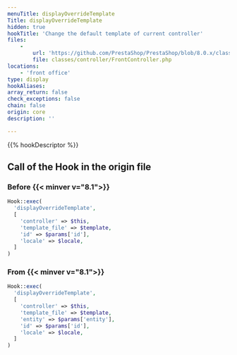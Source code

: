 ```yaml
---
menuTitle: displayOverrideTemplate
Title: displayOverrideTemplate
hidden: true
hookTitle: 'Change the default template of current controller'
files:
    -
        url: 'https://github.com/PrestaShop/PrestaShop/blob/8.0.x/classes/controller/FrontController.php'
        file: classes/controller/FrontController.php
locations:
    - 'front office'
type: display
hookAliases: 
array_return: false
check_exceptions: false
chain: false
origin: core
description: ''

---
```


{{% hookDescriptor %}}

## Call of the Hook in the origin file

### Before {{< minver v="8.1">}}

```php
Hook::exec(
  'displayOverrideTemplate',
  [
    'controller' => $this,
    'template_file' => $template,
    'id' => $params['id'],
    'locale' => $locale,
  ]
)
```

### From {{< minver v="8.1">}}

```php
Hook::exec(
  'displayOverrideTemplate',
  [
    'controller' => $this,
    'template_file' => $template,
    'entity' => $params['entity'],
    'id' => $params['id'],
    'locale' => $locale,
  ]
)
```
